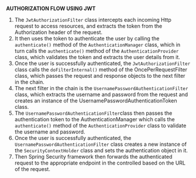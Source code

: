 **AUTHORIZATION FLOW USING JWT**

1. The `JwtAuthorizationFilter` class intercepts each incoming Http request to access resources, and extracts the token from the Authorization header of the request.
2. It then uses the token to authenticate the user by calling the `authenticate()` method of the `AuthenticationManager` class, which in turn calls the `authenticate()` method of the `AuthenticationProvider` class, which validates the token and extracts the user details from it.
3. Once the user is successfully authenticated, the `JwtAuthorizationFilter` class calls the `doFilterInternal()` method of the OncePerRequestFilter class, which passes the request and response objects to the next filter in the chain.
4. The next filter in the chain is the `UsernamePasswordAuthenticationFilter` class, which extracts the username and password from the request and creates an instance of the UsernamePasswordAuthenticationToken class.
5. The `UsernamePasswordAuthenticationFilter`class then passes the authentication token to the AuthenticationManager which calls the `authenticate()` method of the `AuthenticationProvider` class to validate the username and password.
6. Once the user is successfully authenticated, the `UsernamePasswordAuthenticationFilter` class creates a new instance of the `SecurityContextHolder` class and sets the authentication object in it.
7. Then Spring Security framework then forwards the authenticated request to the appropriate endpoint in the controlled based on the URL of the request.

